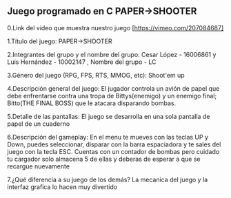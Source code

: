 ## Juego programado en C PAPER->SHOOTER
   0.Link del video que muestra nuestro juego
     [https://vimeo.com/207084687]
   
   1.Título del juego: 
      PAPER->SHOOTER
   
   2.Integrantes del grupo y el nombre del grupo:
     Cesar López - 16006861 y
     Luis Hernández - 10002147 ,
     Nombre del grupo - LC

   3.Género del juego (RPG, FPS, RTS, MMOG, etc):
     Shoot'em up
     
   4.Descripción general del juego:
     El jugador controla un avión de papel que debe enfrentarse contra una tropa de Bittys(enemigo) y un enemigo final; Bitto(THE FINAL BOSS) que le atacara disparando bombas.
     
   5.Detalle de las pantallas:
      El juego se desarrolla en una sola pantalla de papel de un cuaderno
    
   6.Descripción del gameplay:
      En el menu te mueves con las teclas UP y Down, puedes seleccionar, disparar con la barra espaciadora y te sales del juego con la tecla ESC. Cuentas con un contador de bombas pero cuidado tu cargador solo almacena 5 de ellas y deberas de esperar a que se recargue nuevamente 
    
   7.¿Qué diferencia a su juego de los demás?
       La mecanica del juego y la interfaz grafica lo hacen muy divertido
   
   

